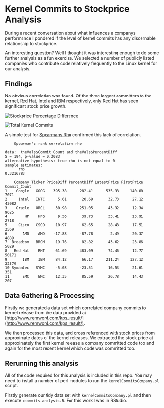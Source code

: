 # Kernel Commits to Stockprice Analysis

During a recent conversation about what influences a companys performance I
pondered if the level of kernel commits has any discernable relationship to stockprice.

An interesting question? Well I thought it was interesting enough to do some
further analysis as a fun exercise.  We selected a number of publicly listed companies 
who contribute code relatively frequently to the Linux kernel for our analysis.

## Findings

No obvious correlation was found. Of the three largest committers to the kernel, Red Hat, Intel
and IBM respectively, only Red Hat has seen significant stock price growth.   

![Stockprice Percentage Difference](https://github.com/fintanr/kernel-stockprice/blob/master/stockprice-percent-diff.png)	

![Total Kernel Commits](https://github.com/fintanr/kernel-stockprice/blob/master/total-kernel-commits.png)

A simple test for [Spearmans Rho](https://en.wikipedia.org/wiki/Spearman%27s_rank_correlation_coefficient) confirmed 
this lack of correlation.

```
	Spearman's rank correlation rho

data:  theVals$Commit_Count and theVals$PercentDiff
S = 194, p-value = 0.3083
alternative hypothesis: true rho is not equal to 0
sample estimates:
      rho 
0.3216783 
``` 

```
    Company Ticker PriceDiff PercentDiff LatestPrice FirstPrice Commit_Count
1    Google   GOOG    395.38      282.41      535.38     140.00         7071
2     Intel   INTC      5.61       20.69       32.73      27.12        43082
3    Oracle   ORCL     30.98      251.05       43.32      12.34         9625
4        HP    HPQ      9.50       39.73       33.41      23.91         2718
5     Cisco   CSCO     10.97       62.65       28.48      17.51         2569
6       AMD    AMD    -17.88      -87.78        2.49      20.37         4889
7  Broadcom   BRCM     19.76       82.82       43.62      23.86         5029
8   Red Hat    RHT     61.69      483.09       74.46      12.77        50171
9       IBM    IBM     84.12       66.17      211.24     127.12        22370
10 Symantec   SYMC     -5.08      -23.51       16.53      21.61          351
11      EMC    EMC     12.35       85.59       26.78      14.43          207
```

## Data Gathering & Processing

Firstly we generated a data set which correlated company commits to kernel release
from the data provided at [http://www.remword.com/kps_result/](http://www.remword.com/kps_result/).

We then processed this data, and cross referenced with stock prices from approximate 
dates of the kernel releases. We extracted the stock price at approximately the first
kernel release a company committed code too and again for the most recent kernel which
code was committed too.

## Rerunning this analysis

All of the code required for this analysis is included in this repo. You may need 
to install a number of perl modules to run the `kernelCommitsCompany.pl` script.

Firstly generate our tidy data set with `kernelCommitsCompany.pl` and then execute
`kcommits-analysis.R`. For this work I was in RStudio. 
